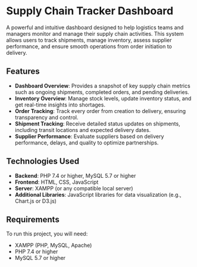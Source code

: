 # Supply Chain Tracker Dashboard

A powerful and intuitive dashboard designed to help logistics teams and managers monitor and manage their supply chain activities. This system allows users to track shipments, manage inventory, assess supplier performance, and ensure smooth operations from order initiation to delivery.

## Features

- **Dashboard Overview**: Provides a snapshot of key supply chain metrics such as ongoing shipments, completed orders, and pending deliveries.
- **Inventory Overview**: Manage stock levels, update inventory status, and get real-time insights into shortages.
- **Order Tracking**: Track every order from creation to delivery, ensuring transparency and control.
- **Shipment Tracking**: Receive detailed status updates on shipments, including transit locations and expected delivery dates.
- **Supplier Performance**: Evaluate suppliers based on delivery performance, delays, and quality to optimize partnerships.

## Technologies Used

- **Backend**: PHP 7.4 or higher, MySQL 5.7 or higher
- **Frontend**: HTML, CSS, JavaScript
- **Server**: XAMPP (or any compatible local server)
- **Additional Libraries**: JavaScript libraries for data visualization (e.g., Chart.js or D3.js)

## Requirements

To run this project, you will need:

- XAMPP (PHP, MySQL, Apache)
- PHP 7.4 or higher
- MySQL 5.7 or higher

